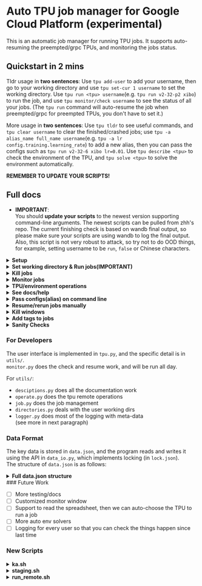 # Auto TPU job manager for Google Cloud Platform (experimental)

This is an automatic job manager for running TPU jobs. It supports auto-resuming the preempted/grpc TPUs, and monitoring the jobs status.

## Quickstart in 2 mins

Tldr usage in **two sentences**: Use ``tpu add-user`` to add your username, then go to your working directory and use ``tpu set-cur 1 username`` to set the working directory. Use ``tpu run <tpu> username``(e.g. ``tpu run v2-32-p2 xibo``) to run the job, and use ``tpu monitor/check username`` to see the status of all your jobs. (The ``tpu run`` command will auto-resume the job when preempted/grpc for preempted TPUs, you don't have to set it.)

More usage in **two sentences**: Use ``tpu tldr`` to see useful commands, and ``tpu clear username`` to clear the finished/crashed jobs; use ``tpu -a alias_name full_name username``(e.g. ``tpu -a lr config.training.learning_rate``) to add a new alias, then you can pass the configs such as ``tpu run v2-32-6 xibo lr=0.01``. Use ``tpu describe <tpu>`` to check the environment of the TPU, and ``tpu solve <tpu>`` to solve the environment automatically.

**REMEMBER TO UPDATE YOUR SCRIPTS!**

## Full docs

- **IMPORTANT**:  
  You should **update your scripts** to the newest version supporting command-line arguments. The newest scripts can be pulled from zhh's repo. The current finishing check is based on wandb final output, so please make sure your scripts are using wandb to log the final output.  
  Also, this script is not very robust to attack, so try not to do OOD things, for example, setting username to be `run`, `false` or Chinese characters.


<details>
<summary><strong>Setup</strong></summary>

```bash
tpu add-user # Then follow the guide
```
</details>


<details>
<summary><strong>Set working directory & Run jobs(IMPORTANT)</strong></summary>

```bash
tpu set-cur num username # Set the working directory<num> to the current directory, default directory is 1
tpu ls username # List all the working directories
tpu run tpu_name username [dir=1] [tag=suibian] # Run the job in working directory<dir>, tag is optional and you can see it in the monitor window
```

The `tpu_name` is of the format `v2-32-6` or `v2-32-p1` or `v4-32-py2`.  
For more detail use `tpu -lta` (list tpu aliases), or `tpu -ta alias FULL_TPU_NAME` (to add a new alias).  

**Example:**

```bash
tpu run v2-32-6 xibo # default run the job in working directory 1
tpu run v2-32-p1 lyy dir=2 tag=bird # run the job in working directory 2 
```

The `run` command will ask you whether to reapply when the TPU is preempted.  
You can also add flag `-apply` to avoid asks.

</details>

<details>
<summary><strong>Kill jobs</strong></summary>

We don't recommend you to kill jobs manually, but if you want to do that, you can use:

```bash
tpu kill-job/-k/-kj/-kw -w=<windows_id> username # kill all the jobs in the TPU
```

The command will not kill the tmux window, but will mark the job as "killed". If you want, you can use this command to kill the windows:

```bash
tpu clean username # kill all the tmux windows whose jobs are finished/error/killed
```

Those with child jobs rerunned/resumed will be killed according to the status of their children.
</details>

<details>
<summary><strong>Monitor jobs</strong></summary>

If the TPU is a preemptible TPU, `tpu run` will **auto-resume when GRPC**, and will **auto-reapply and resume** when preempted. You can also use `tpu resume <windows_id> username` to resume jobs. 
The `tpu run` command will open a monitor window to monitor all the jobs you have, and you can also use:

```bash
tpu monitor username
```

to get that. It will update in every 10 seconds, and for one-time check, you can use:

```bash
tpu check username
```
</details>

<details>
<summary><strong>TPU/environment operations</strong></summary>

We support common operations for TPUs, such as:

```bash
tpu apply/reapply tpu_name # apply/reapply the TPU, reapply will delete the TPU and create a new one
```

There're also environment operations supported, such as:

```bash
tpu mount-disk tpu_name # mount the disk and setup wandb for the TPU
tpu describe tpu_name # describe the environment of the TPU
tpu check-status tpu_name # check the status of the TPU, e.g. PREEMPTED, READY, CREATING, etc.
```

Also, an automatic environment solver is used to solve the TPU environment.  
Now it is very simple and can only deal with mounting issue.  
But you are **very welcome** to contribute to it when facing **every environment issue**, to make it a **powerful automatic one-line tool** for solving the complicated TPU environment issue, then we will only need to face same issue **once**!

```bash
tpu solve tpu_name # integrated automatic env solver
```
</details>

<details>
<summary><strong>See docs/help</strong></summary>

```bash
tpu tldr
tpu -h command # details of the command
```

</details>

<details>
<summary><strong>Pass configs(alias) on command line</strong></summary>
We support passing configs on command line, and you can also set your own config alias by:

```bash
tpu -a/-alias your_alias FULL_NAME username # add a new alias
tpu -sa username # list all the aliases
tpu del-config-alias your_alias username # delete the alias
```

For example, you can do:

```bash
tpu -a lr config.training.learning_rate xibo
```

then,

```bash
tpu run v2-32-6 xibo lr=0.01
tpu run v2-32-6 xibo config.training.learning_rate=0.01 # This is also supported
```
</details>
<details>
<summary><strong>Resume/rerun jobs manually</strong></summary>

```bash
tpu resume windows=<windows_id> username # resume the job
tpu resume windows=<windows_id> tpu=<tpu> username # resume the job in a new TPU
tpu rerun windows=<windows_id> username # rerun the job
tpu rerun windows=<windows_id> tpu=<tpu> username # rerun the job in a new TPU
```

The difference between `resume` and `rerun` is that `resume` will load the job from the last checkpoint, while `rerun` will start a new job from the beginning.

</details>
<details>
<summary><strong>Kill windows</strong></summary>

We recommend using our kill-windows command to kill the windows instead of killing by yourself.  
You can use this command to kill the specific tmux window:

```bash
tpu -kw/kill-window window_number username
```

Also, you can clear all the jobs that are finished/error by:

```bash
tpu clear-finished username # clear all the finished jobs
tpu clear-error username # clear all the error jobs
tpu clear-all username # RECOMMENDED, clear all the finished/error jobs
```

These commands will kill the zombie windows that don't have any jobs running, or zombie jobs that are not running anymore:

```bash
tpu -czw username # clear all the zombie windows
tpu -czj username # clear all the zombie jobs
```

</details>

<details>
<summary><strong>Add tags to jobs</strong></summary>

```bash
tpu add-tag window_num tag_name username # add a tag to the job
```
</details>

<details>
<summary><strong>Sanity Checks</strong></summary>

Some very naive sanity checks are implemented in `unit_tests.py`.

</details>

### For Developers

The user interface is implemented in `tpu.py`, and the specific detail is in `utils/`.  
`monitor.py` does the check and resume work, and will be run all day.

For `utils/`:  
- `desciptions.py` does all the documentation work  
- `operate.py` does the tpu remote operations  
- `job.py` does the job management  
- `directories.py` deals with the user working dirs  
- `logger.py` does most of the logging with meta-data  
(see more in next paragraph)


### Data Format

The key data is stored in `data.json`, and the program reads and writes it using the API in `data_io.py`, which implements locking (in `lock.json`).  
The structure of `data.json` is as follows:

<details>
<summary><strong>Full data.json structure</strong></summary>

```json
{
    "users": {
        "username": {
            "id": 0,
            "name": "username",
            "tmux_name": "username",
            "working_dir": {"1": "/path"},
            "job_data": [],
            "config_aliases": {"lr": "config.training.lr"},
            "settings": {
                "monitor_after_run": true,
                "monitor_upd_time": 5,
                "monitor_length": 800,
                "monitor_verbose": false,
                "show_length": 300,
                "time_zone": "us"
            },
            "windows_offset": 42,
            "logs": []
        }
    },
    "user_list": ["username"],
    "id_list": [0],
    "id_user_dict": {"0": "username"},
    "user_id_dict": {"username": 0},
    "tpu_aliases": {"v2-1": "kmh-tpuvm-v2-32-1"},
    "all_tpus": {
        "europe-west4-a": ["..."],
        "us-central1-a": ["..."],
        "us-central2-b": ["..."],
        "preemptible": ["..."]
    },
    "monitor_config": {
        "test_freq": 3600,
        "checking_freq": 600
    },
    "wandb_api_key": "...",
    "conda_env_name": "NNX"
}
```

Each job is described as:
<details>
<summary><strong>Full job structure</strong></summary>
```json
{
    "user": "username",
    "windows_id": 1,
    "job_dir_id": 1,
    "job_dir": "/your/code/path",
    "tpu": "kmh-tpuvm-v2-32-preemptible-1",
    "job_tags": null,
    "log_dir": "/your/log/path",
    "extra_configs": "--lr=0.01",
    "status": "running",
    "error": null,
    "stage": 0,
    "monitor": true,
    "rules": {
        "preempted": "reapply",
        "grpc": "resume"
    },
    "extra_msgs": {},
    "start_time": "20250420_011026"
}
```
</details>

</details>
### Future Work

- [ ] More testing/docs
- [ ] Customized monitor window
- [ ] Support to read the spreadsheet, then we can auto-choose the TPU to run a job  
- [ ] More auto env solvers  
- [ ] Logging for every user so that you can check the things happen since last time  

### New Scripts
<details>
<summary><strong>ka.sh</strong></summary>

```bash
# ka.sh
source config.sh

if [ -z "$OWN_CONDA_ENV_NAME" ]; then
    echo "Please set your own config.sh. See README for reference"
    sleep 60
    exit 1
fi

if [ -z "$TASKNAME" ]; then
    echo "Please set your own config.sh. See README for reference"
    sleep 60
    exit 1
fi

if [ -z "$1" ]; then

############## TPU VMs ##############

# export VM_NAME=kmh-tpuvm-v2-32-1
# export VM_NAME=kmh-tpuvm-v2-32-2
# export VM_NAME=kmh-tpuvm-v2-32-3
# export VM_NAME=kmh-tpuvm-v2-32-4
# export VM_NAME=kmh-tpuvm-v2-32-5
# export VM_NAME=kmh-tpuvm-v2-32-6
# export VM_NAME=kmh-tpuvm-v2-32-7
# export VM_NAME=kmh-tpuvm-v2-32-8
# export VM_NAME=kmh-tpuvm-v3-32-1
export VM_NAME=kmh-tpuvm-v2-32-preemptible-1
# export VM_NAME=kmh-tpuvm-v2-32-preemptible-2
# export VM_NAME=kmh-tpuvm-v3-32-preemptible-1
# export VM_NAME=kmh-tpuvm-v3-32-11
# export VM_NAME=kmh-tpuvm-v3-32-12
# export VM_NAME=kmh-tpuvm-v3-32-13
# export VM_NAME=kmh-tpuvm-v4-8-6

#####################################
else
    echo ka: use command line arguments
        export VM_NAME=$1
fi
# Zone: your TPU VM zone
if [[ $VM_NAME == *"v4"* ]]; then
    export ZONE=us-central2-b
elif [[ $VM_NAME == *"v3"* ]]; then
    export ZONE=europe-west4-a
else
    if [[ $VM_NAME == *"v2-32-4"* ]]; then
        export ZONE=europe-west4-a
    elif [[ $VM_NAME == *"v2-32-preemptible-2"* ]]; then
        export ZONE=europe-west4-a
    else
        export ZONE=us-central1-a
    fi
fi

# DATA_ROOT: the disk mounted
# FAKE_DATA_ROOT: the fake data (imagenet_fake) link
# USE_CONDA: 1 for europe, 2 for us (common conda env)

if [[ $ZONE == *"europe"* ]]; then
    export DATA_ROOT="kmh-nfs-ssd-eu-mount"
    # export TFDS_DATA_DIR='gs://kmh-gcp/tensorflow_datasets'  # use this for imagenet
    export TFDS_DATA_DIR='/kmh-nfs-ssd-eu-mount/code/hanhong/dot/tensorflow_datasets'
    export USE_CONDA=1
else
    export DATA_ROOT="kmh-nfs-us-mount"
    export USE_CONDA=1
    # export TFDS_DATA_DIR='gs://kmh-gcp-us-central2/tensorflow_datasets'  # use this for imagenet
    export TFDS_DATA_DIR='/kmh-nfs-us-mount/data/tensorflow_datasets'
fi

if [[ $USE_CONDA == 1 ]]; then
    export CONDA_PY_PATH=/$DATA_ROOT/code/qiao/anaconda3/envs/$OWN_CONDA_ENV_NAME/bin/python
    export CONDA_PIP_PATH=/$DATA_ROOT/code/qiao/anaconda3/envs/$OWN_CONDA_ENV_NAME/bin/pip
    echo $CONDA_PY_PATH
    echo $CONDA_PIP_PATH
fi

```

</details>

<details>
<summary><strong>staging.sh</strong></summary>

```bash
# staging.sh
PASS_KA=0

if [ -n "$1" ]; then
	echo "1st arg(ka): $1"
	if [[ "$1" == ka=* ]]; then
		ka=${1#*=}
		export VM_NAME=$ka
		export PASS_KA=1
	fi
fi

source ka.sh $VM_NAME
now=`date '+%y%m%d%H%M%S'`
salt=`head /dev/urandom | tr -dc a-z0-9 | head -c6`
git config --global --add safe.directory $(pwd)
HERE=$(pwd)
commitid=`git show -s --format=%h`  # latest commit id; may not be exactly the same as the commit
export STAGEDIR=/$DATA_ROOT/staging/$USER/${now}-${salt}-${commitid}-code

echo 'Staging files...'
rsync -av . $STAGEDIR --exclude=tmp --exclude=.git --exclude=__pycache__ --exclude="*.png" --exclude="history" --exclude=wandb --exclude="zhh_code" --exclude="zhh"
cp -r /kmh-nfs-ssd-eu-mount/code/hanhong/MyFile/research_utils/Jax/zhh $STAGEDIR
echo 'Done staging.'

sudo chmod 777 -R $STAGEDIR

cd $STAGEDIR
echo 'Current dir: '`pwd`
# ------------------------------------------------

if [ $PASS_KA -eq 0 ]; then
	source run_remote.sh ${@:1}
else
	source run_remote.sh ${@:2}
fi

cd $HERE
```

</details>

<details>
<summary><strong>run_remote.sh</strong></summary>

```bash
# run_remote.sh
source config.sh
CONDA_ENV=$OWN_CONDA_ENV_NAME

echo Running at $VM_NAME $ZONE

now=`date '+%Y%m%d_%H%M%S'`
export salt=`head /dev/urandom | tr -dc a-z0-9 | head -c6`
JOBNAME=${TASKNAME}/${now}_${salt}_${VM_NAME}_${CONFIG}_b${batch}_lr${lr}_ep${ep}_eval

LOGDIR=/$DATA_ROOT/logs/$USER/$JOBNAME

sudo mkdir -p ${LOGDIR}
sudo chmod 777 -R ${LOGDIR}
echo 'Log dir: '$LOGDIR
echo 'Staging dir: '$STAGEDIR

current_window=`tmux display-message -p '#S:#I'`
echo "Current tmux window: $current_window"

echo 'tpu: '$VM_NAME
tpu upd-log $current_window $LOGDIR $VM_NAME $now

export cmd="cd $STAGEDIR
echo 'Current dir: '
pwd
$CONDA_PY_PATH main.py --workdir=${LOGDIR} --mode=remote_run --config=configs/load_config.py:remote_run "

# add all the configs pass in to cmd
# add all the configs pass in to cmd
for arg in "$@"; 
    do
        if [[ $arg == --config* ]]; then
            export cmd="$cmd $arg"
        fi
    done

echo "Running command: $cmd"

gcloud compute tpus tpu-vm ssh $VM_NAME --zone $ZONE \
    --worker=all --command "${cmd}" 2>&1 | tee -a $LOGDIR/output.log

if grep -q "wandb: Run history:" $LOGDIR/output.log; then
    echo "Job completed successfully"
    tpu finish-job $current_window
else
    echo "Job failed"
fi
```

</details>
